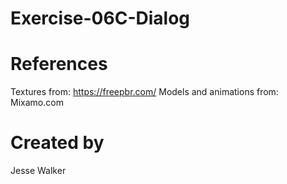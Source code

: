 # Exercise-06C-Dialog

# References

Textures from: https://freepbr.com/
Models and animations from: Mixamo.com

# Created by 
Jesse Walker
